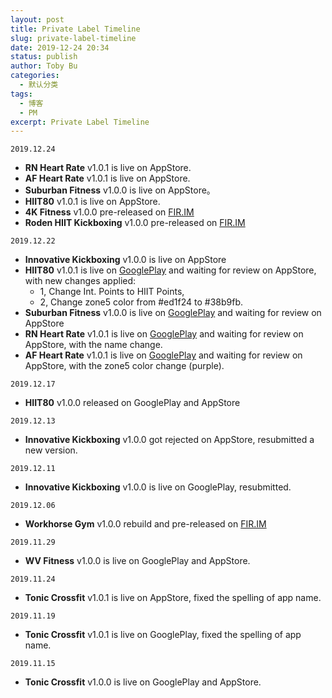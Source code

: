 ```yaml
---
layout: post
title: Private Label Timeline
slug: private-label-timeline
date: 2019-12-24 20:34
status: publish
author: Toby Bu
categories: 
  - 默认分类
tags: 
  - 博客
  - PM
excerpt: Private Label Timeline
---
```


`2019.12.24`
- **RN Heart Rate** v1.0.1 is live on AppStore.
- **AF Heart Rate** v1.0.1 is live  on AppStore.
- **Suburban Fitness** v1.0.0 is live on AppStore。
- **HIIT80** v1.0.1 is live on AppStore.
- **4K Fitness** v1.0.0 pre-released on [FIR.IM][1]
- **Roden HIIT Kickboxing** v1.0.0 pre-released on [FIR.IM][2]

`2019.12.22`
- **Innovative Kickboxing** v1.0.0 is live on AppStore
- **HIIT80** v1.0.1 is live on [GooglePlay][3] and waiting for review on AppStore, with new changes applied: 
	- 1, Change Int. Points to HIIT Points, 
	- 2, Change zone5 color from #ed1f24 to #38b9fb.
- **Suburban Fitness** v1.0.0 is live on [GooglePlay][4] and waiting for review on AppStore
- **RN Heart Rate** v1.0.1 is live on [GooglePlay][5] and waiting for review on AppStore, with the name change.
- **AF Heart Rate** v1.0.1 is live on [GooglePlay][6] and waiting for review on AppStore, with the zone5 color change (purple).

`2019.12.17`
- **HIIT80** v1.0.0 released on GooglePlay and AppStore

`2019.12.13`
- **Innovative Kickboxing** v1.0.0 got rejected on AppStore, resubmitted a new version.

`2019.12.11`
- **Innovative Kickboxing** v1.0.0 is live on GooglePlay, resubmitted.

`2019.12.06`
- **Workhorse Gym** v1.0.0 rebuild and pre-released on [FIR.IM][7]

`2019.11.29`
- **WV Fitness** v1.0.0 is live on GooglePlay and AppStore.

`2019.11.24`
- **Tonic Crossfit** v1.0.1 is live on AppStore, fixed the spelling of app name.

`2019.11.19`
- **Tonic Crossfit** v1.0.1 is live on GooglePlay, fixed the spelling of app name.

`2019.11.15`
- **Tonic Crossfit** v1.0.0 is live on GooglePlay and AppStore.  

[1]:	https://fir.im/4kfitness
[2]:	https://fir.im/roden
[3]:	https://play.google.com/store/apps/details?id=net.ncitglobal.hiit80
[4]:	https://play.google.com/store/apps/details?id=net.ncitglobal.suburbanfitness
[5]:	https://play.google.com/store/apps/details?id=net.ncitglobal.ridenation
[6]:	https://play.google.com/store/apps/details?id=net.ncitglobal.afheartrate
[7]:	https://fir.im/workhorse